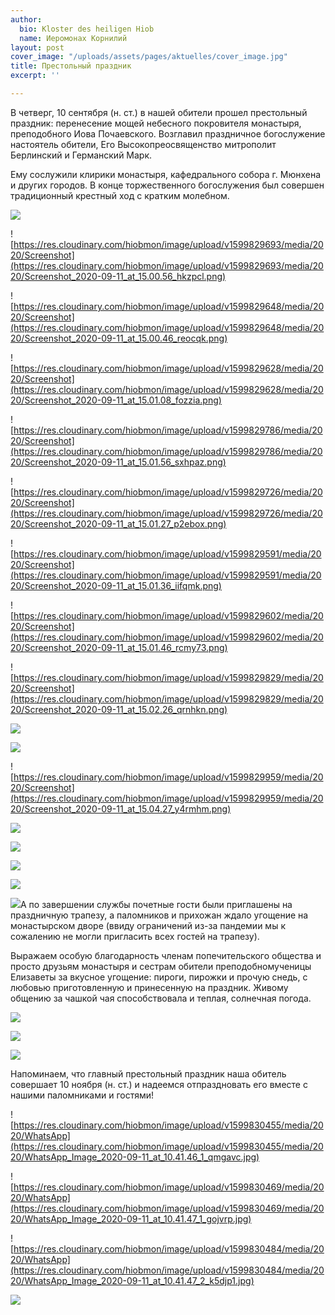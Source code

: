 ```yaml
---
author:
  bio: Kloster des heiligen Hiob
  name: Иеромонах Корнилий
layout: post
cover_image: "/uploads/assets/pages/aktuelles/cover_image.jpg"
title: Престольный праздник
excerpt: ''

---
```

В четверг, 10 сентября (н. cт.) в нашей обители прошел престольный праздник: перенесение мощей небесного покровителя монастыря, преподобного Иова Почаевского. Возглавил праздничное богослужение настоятель обители, Его Высокопреосвященство митрополит Берлинский и Германский Марк.

Ему сослужили клирики монастыря, кафедрального собора г. Мюнхена и других городов. В конце торжественного богослужения был совершен традиционный крестный ход с кратким молебном.

![](https://res.cloudinary.com/hiobmon/image/upload/v1599829816/media/2020/Screenshot_2020-09-11_at_15.02.13_y5hlsm.png)

![https://res.cloudinary.com/hiobmon/image/upload/v1599829693/media/2020/Screenshot](https://res.cloudinary.com/hiobmon/image/upload/v1599829693/media/2020/Screenshot_2020-09-11_at_15.00.56_hkzpcl.png)

![https://res.cloudinary.com/hiobmon/image/upload/v1599829648/media/2020/Screenshot](https://res.cloudinary.com/hiobmon/image/upload/v1599829648/media/2020/Screenshot_2020-09-11_at_15.00.46_reocqk.png)

![https://res.cloudinary.com/hiobmon/image/upload/v1599829628/media/2020/Screenshot](https://res.cloudinary.com/hiobmon/image/upload/v1599829628/media/2020/Screenshot_2020-09-11_at_15.01.08_fozzia.png)

![https://res.cloudinary.com/hiobmon/image/upload/v1599829786/media/2020/Screenshot](https://res.cloudinary.com/hiobmon/image/upload/v1599829786/media/2020/Screenshot_2020-09-11_at_15.01.56_sxhpaz.png)

![https://res.cloudinary.com/hiobmon/image/upload/v1599829726/media/2020/Screenshot](https://res.cloudinary.com/hiobmon/image/upload/v1599829726/media/2020/Screenshot_2020-09-11_at_15.01.27_p2ebox.png)

![https://res.cloudinary.com/hiobmon/image/upload/v1599829591/media/2020/Screenshot](https://res.cloudinary.com/hiobmon/image/upload/v1599829591/media/2020/Screenshot_2020-09-11_at_15.01.36_iifqmk.png)

![https://res.cloudinary.com/hiobmon/image/upload/v1599829602/media/2020/Screenshot](https://res.cloudinary.com/hiobmon/image/upload/v1599829602/media/2020/Screenshot_2020-09-11_at_15.01.46_rcmy73.png)

![https://res.cloudinary.com/hiobmon/image/upload/v1599829829/media/2020/Screenshot](https://res.cloudinary.com/hiobmon/image/upload/v1599829829/media/2020/Screenshot_2020-09-11_at_15.02.26_qrnhkn.png)

![](https://res.cloudinary.com/hiobmon/image/upload/v1599829859/media/2020/Screenshot_2020-09-11_at_15.02.41_udvpzc.png)

![](https://res.cloudinary.com/hiobmon/image/upload/v1599829871/media/2020/Screenshot_2020-09-11_at_15.03.05_gxdiqm.png)

![https://res.cloudinary.com/hiobmon/image/upload/v1599829959/media/2020/Screenshot](https://res.cloudinary.com/hiobmon/image/upload/v1599829959/media/2020/Screenshot_2020-09-11_at_15.04.27_y4rmhm.png)

![](https://res.cloudinary.com/hiobmon/image/upload/v1599829884/media/2020/Screenshot_2020-09-11_at_15.03.28_lffjiu.png)

![](https://res.cloudinary.com/hiobmon/image/upload/v1599829912/media/2020/Screenshot_2020-09-11_at_15.03.39_bnh6u9.png)

![](https://res.cloudinary.com/hiobmon/image/upload/v1599829923/media/2020/Screenshot_2020-09-11_at_15.03.56_fkzkxz.png)

![](https://res.cloudinary.com/hiobmon/image/upload/v1599829934/media/2020/Screenshot_2020-09-11_at_15.04.06_znz1ob.png)

![](https://res.cloudinary.com/hiobmon/image/upload/v1599829946/media/2020/Screenshot_2020-09-11_at_15.04.16_asjfyr.png)А по завершении службы почетные гости были приглашены на праздничную трапезу, а паломников и прихожан ждало угощение на монастырском дворе (ввиду ограничений из-за пандемии мы к сожалению не могли пригласить всех гостей на трапезу).

Выражаем особую благодарность членам попечительского общества и просто друзьям монастыря и сестрам обители преподобномученицы Елизаветы за вкусное угощение: пироги, пирожки и прочую снедь, с любовью приготовленную и принесенную на праздник. Живому общению за чашкой чая способствовала и теплая, солнечная погода.

![](https://res.cloudinary.com/hiobmon/image/upload/v1599830525/media/2020/WhatsApp_Image_2020-09-11_at_10.41.49_bryvld.jpg)

![](https://res.cloudinary.com/hiobmon/image/upload/v1599830540/media/2020/WhatsApp_Image_2020-09-11_at_10.41.50_1_ogxwgx.jpg)

![](https://res.cloudinary.com/hiobmon/image/upload/v1599830574/media/2020/WhatsApp_Image_2020-09-11_at_10.41.50_ufyk9y.jpg)

Напоминаем, что главный престольный праздник наша обитель совершает 10 ноября (н. ст.) и надеемся отпраздновать его вместе с нашими паломниками и гостями!

![https://res.cloudinary.com/hiobmon/image/upload/v1599830455/media/2020/WhatsApp](https://res.cloudinary.com/hiobmon/image/upload/v1599830455/media/2020/WhatsApp_Image_2020-09-11_at_10.41.46_1_qmgavc.jpg)

![https://res.cloudinary.com/hiobmon/image/upload/v1599830469/media/2020/WhatsApp](https://res.cloudinary.com/hiobmon/image/upload/v1599830469/media/2020/WhatsApp_Image_2020-09-11_at_10.41.47_1_gojvrp.jpg)

![https://res.cloudinary.com/hiobmon/image/upload/v1599830484/media/2020/WhatsApp](https://res.cloudinary.com/hiobmon/image/upload/v1599830484/media/2020/WhatsApp_Image_2020-09-11_at_10.41.47_2_k5djp1.jpg)

![](https://res.cloudinary.com/hiobmon/image/upload/v1599830607/media/2020/WhatsApp_Image_2020-09-11_at_10.41.48_2_umy4dy.jpg)
